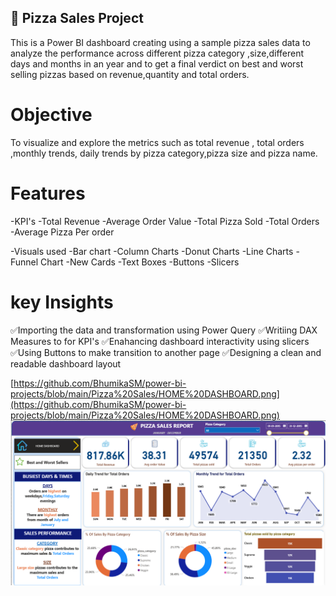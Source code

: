 ## 🚀 Pizza Sales Project
This is a Power BI dashboard creating using a sample pizza sales data to analyze the performance 
across different pizza category ,size,different days and months in an year and to get a 
final verdict on best and worst selling pizzas based on revenue,quantity and total orders.

# Objective
To visualize and explore the metrics such as total revenue , total orders ,monthly trends,
daily trends by pizza category,pizza size and pizza name.

# Features
-KPI's
  -Total Revenue
  -Average Order Value
  -Total Pizza Sold
  -Total Orders
  -Average Pizza Per order

-Visuals used
  -Bar chart
  -Column Charts
  -Donut Charts
  -Line Charts
  -Funnel Chart
  -New Cards
  -Text Boxes
  -Buttons
  -Slicers

# key Insights
✅Importing the data and transformation using Power Query
✅Writiing DAX Measures to for KPI's 
✅Enahancing dashboard interactivity using slicers
✅Using Buttons to make transition to another page
✅Designing a clean and readable dashboard layout

[https://github.com/BhumikaSM/power-bi-projects/blob/main/Pizza%20Sales/HOME%20DASHBOARD.png](https://github.com/BhumikaSM/power-bi-projects/blob/main/Pizza%20Sales/HOME%20DASHBOARD.png)
![Pizza Sales Dashboard](https://github.com/BhumikaSM/power-bi-projects/raw/main/Pizza%20Sales/HOME%20DASHBOARD.png)


